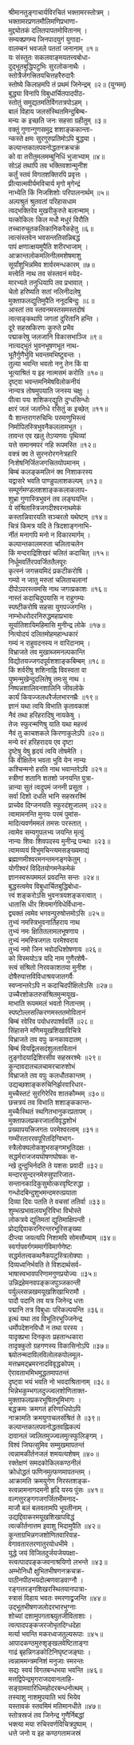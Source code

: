श्रीमानतुङ्गाचार्यविरचितं भक्तामरस्तोत्रम् ।  
भक्तामरप्रणतमौलिमणिप्रभाणा-  
मुद्द्योतकं दलितपापतमोवितानम् ।  
सम्यक्प्रणम्य जिनपादयुगं युगादा-  
वालम्बनं भवजले पततां जनानाम् ॥१॥  
यः संस्तुतः सकलवाङ्मयतत्त्वबोधा-  
दुद्भूतबुद्धिपटुभिः सुरलोकनाथैः ।  
स्तोत्रैर्जगत्त्रितयचित्तहरैरुदारैः  
स्तोष्ये किलाहमपि तं प्रथमं जिनेन्द्रम् ॥२॥ (युग्मम्)  
बुद्ध्या विनापि विबुधार्चितपादपीठ-  
स्तोतुं समुद्यतमतिर्विगतत्रपोऽहम् ।  
बालं विहाय जलसंस्थितमिन्दुबिम्ब-  
मन्यः क इच्छति जनः सहसा ग्रहीतुम् ॥३॥  
वक्तुं गुणान्गुणसमुद्र शशाङ्ककान्ता-  
न्कस्ते क्षमः सुरगुरुप्रतिमोऽपि बुद्ध्या ।  
कल्पान्तकालपवनोद्धतनक्रचक्रं  
को वा तरीतुमलमम्बुनिधिं भुजाभ्याम् ॥४॥  
सोऽहं तथापि तव भक्तिवशान्मुनीश  
कर्तुं स्तवं विगतशक्तिरपि प्रवृत्तः ।  
प्रीत्यात्मवीर्यमविचार्य मृगो मृगेन्द्रं  
नाभ्येति किं निजशिशोः परिपालनार्थम् ॥५॥  
अल्पश्रुतं श्रुतवतां परिहासधाम  
त्वद्भक्तिरेव मुखरीकुरुते बलान्माम् ।  
यत्कोकिलः किल मधौ मधुरं विरौति  
तच्चारुचूतकलिकानिकरैकहेतु ॥६॥  
त्वत्संस्तवेन भवसन्ततिसन्निबद्धं  
पापं क्षणात्क्षयमुपैति शरीरभाजाम् ।  
आक्रान्तलोकमलिनीलमशेषमाशु  
सूर्यांशुभिन्नमिव शार्वरमन्धकारम् ॥७॥  
मत्त्वेति नाथ तव संस्तवनं मयेद-  
मारभ्यते तनुधियापि तव प्रभावात् ।  
चेतो हरिष्यति सतां नलिनीदलेषु  
मुक्ताफलद्युतिमुपैति ननूदबिन्दुः ॥८॥  
आस्तां तव स्तवनमस्तसमस्तदोषं  
त्वत्सङ्कथापि जगतां दुरितानि हन्ति ।  
दूरे सहस्रकिरणः कुरुते प्रभैव  
पद्माकरेषु जलजानि विकासभाञ्जि ॥९॥  
नात्यद्भुतं भुवनभूषणभूत नाथ-  
भूतैर्गुणैर्भुवि भवन्तमभिष्टुवन्तः ।  
तुल्या भवन्ति भवतो ननु तेन किं वा  
भूत्याश्रितं य इह नात्मसमं करोति ॥१०॥  
दृष्ट्वा भवन्तमनिमेषविलोकनीयं  
नान्यत्र तोषमुपयाति जनस्य चक्षुः ।  
पीत्वा पयः शशिकरद्युति दुग्धसिन्धोः  
क्षारं जलं जलनिधे रसितुं क इच्छेत् ॥११॥  
यैः शान्तरागरुचिभिः परमाणुभिस्त्वं  
निर्मापितस्त्रिभुवनैकललामभूत ।  
तावन्त एव खलु तेऽप्यणवः पृथिव्यां  
यत्ते समानमपरं नहि रूपमस्ति ॥१२॥  
वक्त्रं क्व ते सुरनरोरगनेत्रहारि  
निःशेषनिर्जितजगत्त्रितयोपमानम् ।  
बिम्बं कलङ्कमलिनं क्व निशाकरस्य  
यद्वासरे भवति पाण्डुपलाशकल्पम् ॥१३॥  
सम्पूर्णमण्डलशशाङ्ककलाकलाप-  
शुभ्रा गुणास्त्रिभुवनं तव लङ्घयन्ति ।  
ये संश्रितास्त्रिजगदीश्वरनाथमेकं  
कस्तान्निवारयति सञ्चरतो यथेष्टम् ॥१४॥  
चित्रं किमत्र यदि ते त्रिदशाङ्गनाभि-  
र्नीतं मनागपि मनो न विकारमार्गम् ।  
कल्पान्तकालमरुता चलिताचलेन  
किं मन्दराद्रिशिखरं चलितं कदाचित् ॥१५॥  
निर्धूमवर्तिरपवर्जिततैलपूरः  
कृत्स्नं जगत्त्रयमिदं प्रकटीकरोषि ।  
गम्यो न जातु मरुतां चलिताचलानां  
दीपोऽपरस्त्वमसि नाथ जगत्प्रकाशः ॥१६॥  
नास्तं कदाचिदुपयासि न राहुगम्यः  
स्पष्टीकरोषि सहसा युगपज्जगन्ति ।  
नाम्भोधरोदरनिरुद्धमहाप्रभावः  
सूर्यातिशायिमहिमासि मुनीन्द्र लोके ॥१७॥  
नित्योदयं दलितमोहमहान्धकारं  
गम्यं न राहुवदनस्य न वारिदानाम् ।  
विभ्राजते तव मुखाब्जमनल्पकान्ति  
विद्योतयज्जगदपूर्वशशाङ्कबिम्बम् ॥१८॥  
किं शर्वरीषु शशिनाह्नि विवस्वता वा  
युष्मन्मुखेन्दुदलितेषु तमःसु नाथ ।  
निष्पन्नशालिवनशालिनि जीवलोके  
कार्यं कियज्जलधरैर्जलभारनम्रैः ॥१९॥  
ज्ञानं यथा त्वयि विभाति कृतावकाशं  
नैवं तथा हरिहरादिषु नायकेषु ।  
तेजः स्फुरन्मणिषु याति यथा महत्त्वं  
नैवं तु काचशकले किरणाकुलेऽपि ॥२०॥  
मन्ये वरं हरिहरादय एव दृष्टा  
दृष्टेषु येषु हृदयं त्वयि तोषमेति ।  
किं वीक्षितेन भवता भुवि येन नान्यः  
कश्चिन्मनो हरति नाथ भवान्तरेऽपि ॥२१॥  
स्त्रीणां शतानि शतशो जनयन्ति पुत्रा-  
न्नान्या सुतं त्वदुपमं जननी प्रसूता ।  
सर्वा दिशो दधति भानि सहस्ररश्मिं  
प्राच्येव दिग्जनयति स्फुरदंशुजालम् ॥२२॥  
त्वामामनन्ति मुनयः परमं पुमांस-  
मादित्यवर्णममलं तमसः परस्तात् ।  
त्वामेव सम्यगुपलभ्य जयन्ति मृत्युं  
नान्यः शिवः शिवपदस्य मुनीन्द्र पन्थाः ॥२३॥  
त्वामव्ययं विभुमचिन्त्यमसङ्ख्यमाद्यं  
ब्रह्माणमीश्वरमनन्तमनङ्गकेतुम् ।  
योगीश्वरं विदितयोगमनेकमेकं  
ज्ञानस्वरूपममलं प्रवदन्ति सन्तः ॥२४॥  
बुद्धस्त्वमेव विबुधार्चितबुद्धिबोधा-  
त्त्वं शङ्करोऽसि भुवनत्रयशङ्करत्वात् ।  
धातासि धीर शिवमार्गविधेर्विधाना-  
द्व्यक्तं त्वमेव भगवन्पुरुषोत्तमोऽसि ॥२५॥  
तुभ्यं नमस्त्रिभुवनार्तिहराय नाथ  
तुभ्यं नमः क्षितितलामलभूषणाय ।  
तुभ्यं नमस्त्रिजगतः परमेश्वराय  
तुभ्यं नमो जिन भवोदधिशोषणाय ॥२६॥  
को विस्मयोऽत्र यदि नाम गुणैरशेषै-  
स्त्वं संश्रितो निरवकाशतया मुनीश ।  
दोषैरुपात्तविविधाश्रयजातगर्वैः  
स्वप्नान्तरेऽपि न कदाचिदपीक्षितोऽसि ॥२७॥  
उच्चैरशोकतरुसंश्रितमुन्मयूख-  
माभाति रूपममलं भवतो नितान्तम् ।  
स्पष्टोल्लसत्किरणमस्ततमोवितानं  
बिम्बं रवेरिव पयोधरपार्श्ववर्ति ॥२८॥  
सिंहासने मणिमयूखशिखाविचित्रे  
विभ्राजते तव वपुः कनकावदातम् ।  
बिम्बं वियद्विलसदंशुलतावितानं  
तुङ्गोदयाद्रिशिरसीव सहस्ररश्मेः ॥२९॥  
कुन्दावदातचलचामरचारुशोभं  
विभ्राजते तव वपुः कलधौतकान्तम् ।  
उद्यच्छशाङ्करुचिनिर्झरवारिधार-  
मुच्चैस्तटं सुरगिरेरिव शातकौम्भम् ॥३०॥  
छत्त्रत्रयं तव विभाति शशाङ्ककान्त-  
मुच्चैःस्थितं स्थगितभानुकरप्रतापम् ।  
मुक्ताफलप्रकरजालविवृद्धशोभं  
प्रख्यापयत्त्रिजगतः परमेश्वरत्वम् ॥३१॥  
गम्भीरताररवपूरितदिग्विभाग-  
स्त्रैलोक्यलोकशुभसङ्गमभूतिदक्षः ।  
सद्धर्मराजजयघोषणघोषकः स-  
न्खे दुन्दुभिर्नदति ते यशसः प्रवादी ॥३२॥  
मन्दारसुन्दरनमेरुसुपारिजात-  
सन्तानकादिकुसुमोत्करवृष्टिरुद्धा ।  
गन्धोदबिन्दुशुभमन्दमरुत्प्रयाता  
दिव्या दिवः पतति ते वचसां ततिर्वा ॥३३॥  
शुम्भत्प्रभावलयभूरिविभा विभोस्ते  
लोकत्रये द्युतिमतां द्युतिमाक्षिपन्ती ।  
प्रोद्यद्दिवाकरनिरन्तरभूरिसङ्ख्या  
दीप्त्या जयत्यपि निशामपि सोमसौम्याम् ॥३४॥  
स्वर्गापवर्गगममार्गविमार्गणेष्टः  
सद्धर्मतत्त्वकथनैकपटुस्त्रिलोक्याः ।  
दिव्यध्वनिर्भवति ते विशदार्थसर्व-  
भाषास्वभावपरिणामगुणप्रयोज्यः ॥३५॥  
उन्निद्रहेमनवपङ्कजपुञ्जकान्ती  
पर्युल्लसन्नखमयूखशिखाभिरामौ ।  
पादौ पदानि तव यत्र जिनेन्द्र धत्तः  
पद्मानि तत्र विबुधाः परिकल्पयन्ति ॥३६॥  
इत्थं यथा तव विभूतिरभूज्जिनेन्द्र  
धर्मोपदेशनविधौ न तथा परस्य ।  
यादृक्प्रभा दिनकृतः प्रहतान्धकारा  
तादृक्कुतो ग्रहगणस्य विकासिनोऽपि ॥३७॥  
श्च्योतन्मदाविलविलोलकपोलमूल-  
मत्तभ्रमद्भ्रमरनादविवृद्धकोपम् ।  
ऐरावताभमिभमुद्धतमापतन्तं  
दृष्ट्वा भयं भवति नो भवदाश्रितानाम् ॥३८॥  
भिन्नेभकुम्भगलदुज्ज्वलशोणिताक्त-  
मुक्ताफलप्रकरभूषितभूमिभागः ।  
बद्धक्रमः क्रमगतं हरिणाधिपोऽपि  
नाक्रामति क्रमयुगाचलसंश्रितं ते ॥३९॥  
कल्पान्तकालपवनोद्धतवह्निकल्पं  
दावानलं ज्वलितमुज्ज्वलमुत्स्फुलिङ्गम् ।  
विश्वं जिघत्सुमिव सम्मुखमापतन्तं  
त्वन्नामकीर्तनजलं शमयत्यशेषम् ॥४०॥  
रक्तेक्षणं समदकोकिलकण्ठनीलं  
क्रोधोद्धतं फणिनमुत्फणमापतन्तम् ।  
आक्रामति क्रमयुगेण निरस्तशङ्क-  
स्त्वन्नामनागदमनी हृदि यस्य पुंसः ॥४१॥  
वल्गत्तुरङ्गगजगर्जितभीमनाद-  
माजौ बलं बलवतामपि भूपतीनाम् ।  
उद्यद्दिवाकरमयूखशिखापविद्धं  
त्वत्कीर्तनात्तम इवाशु भिदामुपैति ॥४२॥  
कुन्ताग्रभिन्नगजशोणितवारिवाह-  
वेगावतारतरणातुरयोधभीमे ।  
युद्धे जयं विजितदुर्जयजेयपक्षा-  
स्त्वत्पादपङ्कजवनाश्रयिणो लभन्ते ॥४३॥  
अम्भोनिधौ क्षुभितभीषणनक्रचक्र-  
पाठीनपीठभयदोल्बणवाडवाग्नौ ।  
रङ्गत्तरङ्गशिखरस्थितयानपात्रा-  
स्त्रासं विहाय भवतः स्मरणाद्व्रजन्ति ॥४४॥  
उद्भूतभीषणजलोदरभारभुग्नाः  
शोच्यां दशामुपगताश्च्युतजीविताशाः ।  
त्वत्पादपङ्कजरजोभृतदिग्धदेहा  
मर्त्या भवन्ति मकरध्वजतुल्यरूपाः ॥४५॥  
आपादकण्ठमुरुशृङ्खलवेष्टिताङ्गा  
गाढं बृहन्निगडकोटिनिघृष्टजङ्घाः ।  
त्वन्नाममन्त्रमनिशं मनुजाः स्मरन्तः  
सद्यः स्वयं विगतबन्धभया भवन्ति ॥४६॥  
मत्तद्विपेन्द्रमृगराजदवानलाहि-  
सङ्ग्रामवारिधिमहोदरबन्धनोत्थम् ।  
तस्याशु नाशमुपयाति भयं भियेव  
यस्तावकं स्तवमिमं मतिमानधीते ॥४७॥  
स्तोत्रस्रजं तव जिनेन्द्र गुणैर्निबद्धां  
भक्त्या मया रुचिरवर्णविचित्रपुष्पाम् ।  
धत्ते जनो य इह कण्ठगतामजस्रं  
  

